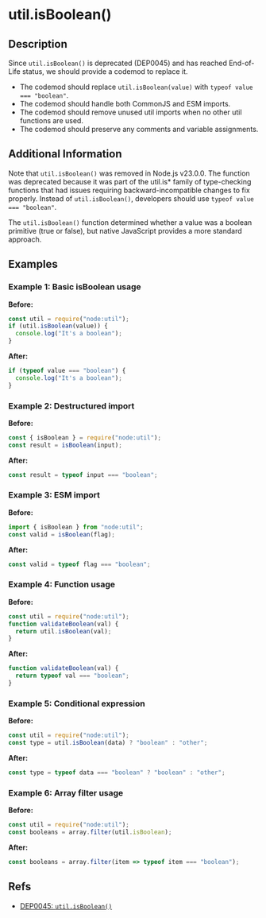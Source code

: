 # util.isBoolean()

## Description

Since `util.isBoolean()` is deprecated (DEP0045) and has reached End-of-Life status, we should provide a codemod to replace it.

- The codemod should replace `util.isBoolean(value)` with `typeof value === "boolean"`.
- The codemod should handle both CommonJS and ESM imports.
- The codemod should remove unused util imports when no other util functions are used.
- The codemod should preserve any comments and variable assignments.

## Additional Information

Note that `util.isBoolean()` was removed in Node.js v23.0.0. The function was deprecated because it was part of the util.is* family of type-checking functions that had issues requiring backward-incompatible changes to fix properly. Instead of `util.isBoolean()`, developers should use `typeof value === "boolean"`.

The `util.isBoolean()` function determined whether a value was a boolean primitive (true or false), but native JavaScript provides a more standard approach.

## Examples

### Example 1: Basic isBoolean usage

**Before:**

```js
const util = require("node:util");
if (util.isBoolean(value)) {
  console.log("It's a boolean");
}
```

**After:**

```js
if (typeof value === "boolean") {
  console.log("It's a boolean");
}
```

### Example 2: Destructured import

**Before:**

```js
const { isBoolean } = require("node:util");
const result = isBoolean(input);
```

**After:**

```js
const result = typeof input === "boolean";
```

### Example 3: ESM import

**Before:**

```js
import { isBoolean } from "node:util";
const valid = isBoolean(flag);
```

**After:**

```js
const valid = typeof flag === "boolean";
```

### Example 4: Function usage

**Before:**

```js
const util = require("node:util");
function validateBoolean(val) {
  return util.isBoolean(val);
}
```

**After:**

```js
function validateBoolean(val) {
  return typeof val === "boolean";
}
```

### Example 5: Conditional expression

**Before:**

```js
const util = require("node:util");
const type = util.isBoolean(data) ? "boolean" : "other";
```

**After:**

```js
const type = typeof data === "boolean" ? "boolean" : "other";
```

### Example 6: Array filter usage

**Before:**

```js
const util = require("node:util");
const booleans = array.filter(util.isBoolean);
```

**After:**

```js
const booleans = array.filter(item => typeof item === "boolean");
```

## Refs

- [DEP0045: `util.isBoolean()`](https://nodejs.org/api/deprecations.html#dep0045)